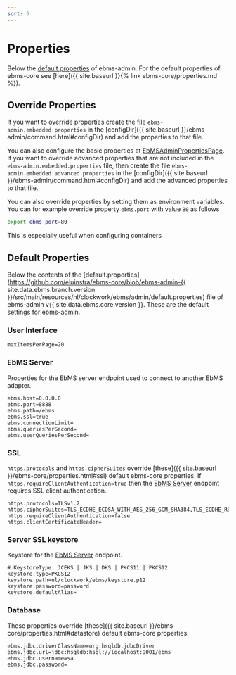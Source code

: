 ```yaml
---
sort: 5
---
```


# Properties

Below the [default properties](#default-properties) of ebms-admin. For the default properties of ebms-core see [here]({{ site.baseurl }}{% link ebms-core/properties.md %}).

## Override Properties

If you want to override properties create the file `ebms-admin.embedded.properties` in the [configDir]({{ site.baseurl }}/ebms-admin/command.html#configDir) and add the properties to that file.

You can also configure the basic properties at [EbMSAdminPropertiesPage](https://localhost:8080/wicket/bookmarkable/nl.clockwork.ebms.admin.web.configuration.EbMSAdminPropertiesPage). If you want to override advanced properties that are not included in the `ebms-admin.embedded.properties` file, then create the file `ebms-admin.embedded.advanced.properties` in the [configDir]({{ site.baseurl }}/ebms-admin/command.html#configDir) and add the advanced properties to that file.

You can also override properties by setting them as environment variables. You can for example override property `ebms.port` with value `80` as follows

```sh
export ebms_port=80
```

This is especially useful when configuring containers

## Default Properties

Below the contents of the [default.properties](https://github.com/eluinstra/ebms-core/blob/ebms-admin-{{ site.data.ebms.branch.version }}/src/main/resources/nl/clockwork/ebms/admin/default.properties) file of ebms-admin v{{ site.data.ebms.core.version }}. These are the default settings for ebms-admin.

### User Interface

```properties
maxItemsPerPage=20
```

### EbMS Server

Properties for the EbMS server endpoint used to connect to another EbMS adapter.

```properties
ebms.host=0.0.0.0
ebms.port=8888
ebms.path=/ebms
ebms.ssl=true
ebms.connectionLimit=
ebms.queriesPerSecond=
ebms.userQueriesPerSecond=
```

### SSL

`https.protocols` and `https.cipherSuites` override [these]({{ site.baseurl }}/ebms-core/properties.html#ssl) default ebms-core properties. If `https.requireClientAuthentication=true` then the [EbMS Server](#ebms-server) endpoint requires SSL client authentication.

```properties
https.protocols=TLSv1.2
https.cipherSuites=TLS_ECDHE_ECDSA_WITH_AES_256_GCM_SHA384,TLS_ECDHE_RSA_WITH_AES_256_GCM_SHA384
https.requireClientAuthentication=false
https.clientCertificateHeader=
```

### Server SSL keystore

Keystore for the [EbMS Server](#ebms-server) endpoint.

```properties
# KeystoreType: JCEKS | JKS | DKS | PKCS11 | PKCS12
keystore.type=PKCS12
keystore.path=nl/clockwork/ebms/keystore.p12
keystore.password=password
keystore.defaultAlias=
```

### Database

These properties override [these]({{ site.baseurl }}/ebms-core/properties.html#datastore) default ebms-core properties.

```properties
ebms.jdbc.driverClassName=org.hsqldb.jdbcDriver
ebms.jdbc.url=jdbc:hsqldb:hsql://localhost:9001/ebms
ebms.jdbc.username=sa
ebms.jdbc.password=
```
